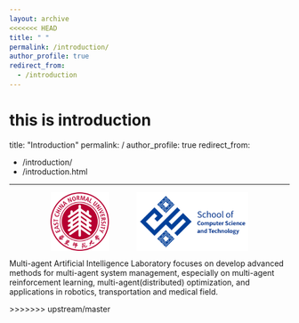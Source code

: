 ```yaml
---
layout: archive
<<<<<<< HEAD
title: " "
permalink: /introduction/
author_profile: true
redirect_from:
  - /introduction
---
```


this is introduction
=======
title: "Introduction"
permalink: /
author_profile: true
redirect_from:
  - /introduction/
  - /introduction.html
---

<style type="text/css">
  .img-content{
    width: 100%;
    justify-content: center;
    display: flex
  }
  .img-content img{
    max-height: 105px;
  }
</style>

<div class="img-content">
  <img src="images/console_ecnu.png" >
  <img style="padding-left: 50px;" src="images/console_cs.png" >
</div>

<p>
  Multi-agent Artificial Intelligence Laboratory focuses on develop advanced methods for multi-agent system management, especially on multi-agent reinforcement learning, multi-agent(distributed) optimization, and applications in robotics, transportation and medical field.
</p>
>>>>>>> upstream/master
